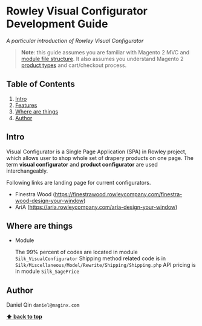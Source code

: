 # Rowley Visual Configurator Development Guide

*A particular introduction of Rowley Visual Configurator*

> **Note**: this guide assumes you are familiar with Magento 2 MVC and [module file structure](https://devdocs.magento.com/guides/v2.3/extension-dev-guide/build/module-file-structure.html). It also assumes you understand Magento 2 [product types](https://docs.magento.com/m2/ee/user_guide/catalog/product-types.html) and cart/checkout process.


## Table of Contents

  1. [Intro](#intro)
  1. [Features](#features)
  1. [Where are things](#where)
  1. [Author](#author)


## Intro

  Visual Configurator is a Single Page Application (SPA) in Rowley project, which allows user to shop whole set of drapery products on one page. The term **visual configurator** and **product configurator** are used interchangeably.
  
  Following links are landing page for current configurators.
  - Finestra Wood (https://finestrawood.rowleycompany.com/finestra-wood-design-your-window)
  - AriA (https://aria.rowleycompany.com/aria-design-your-window)


## Where are things

  - Module
  
    The 99% percent of codes are located in module `Silk_VisualConfigurator`
    Shipping method related code is in `Silk/Miscellaneous/Model/Rewrite/Shipping/Shipping.php`
    API pricing is in module `Silk_SagePrice`
    

## Author

  Daniel Qin
  `daniel@maginx.com`
  
**[⬆ back to top](#table-of-contents)**

